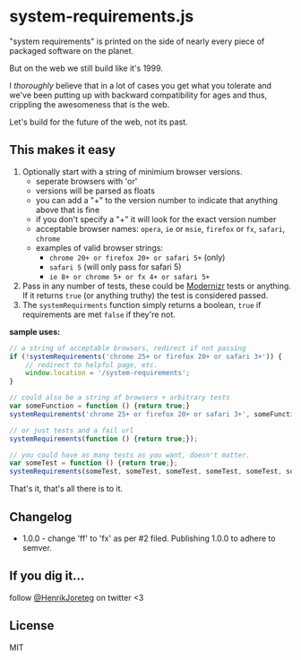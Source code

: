 # system-requirements.js

"system requirements" is printed on the side of nearly every piece of packaged software on the planet. 

But on the web we still build like it's 1999. 

I *thoroughly* believe that in a lot of cases you get what you tolerate and we've been putting up with backward compatibility for ages and thus, crippling the awesomeness that is the web. 

Let's build for the future of the web, not its past. 

## This makes it easy

1. Optionally start with a string of minimium browser versions.
    - seperate browsers with 'or'
    - versions will be parsed as floats
    - you can add a "+" to the version number to indicate that anything above that is fine
    - if you don't specify a "+" it will look for the exact version number
    - acceptable browser names: `opera`, `ie` or `msie`, `firefox` or `fx`, `safari`, `chrome`
    - examples of valid browser strings:
        - `chrome 20+ or firefox 20+ or safari 5+` (only)
        - `safari 5` (will only pass for safari 5)
        - `ie 8+ or chrome 5+ or fx 4+ or safari 5+`
2. Pass in any number of tests, these could be [Modernizr](http://modernizr.com) tests or anything. If it returns `true` (or anything truthy) the test is considered passed.
3. The `systemRequirments` function simply returns a boolean, `true` if requirements are met `false` if they're not.



**sample uses:**

```js
// a string of acceptable browsers, redirect if not passing
if (!systemRequirements('chrome 25+ or firefox 20+ or safari 3+')) {
    // redirect to helpful page, etc.
    window.location = '/system-requirements';
}

// could also be a string of browsers + arbitrary tests
var someFunction = function () {return true;}
systemRequirements('chrome 25+ or firefox 20+ or safari 3+', someFunction, someFunction);

// or just tests and a fail url
systemRequirements(function () {return true;});

// you could have as many tests as you want, doesn't matter.
var someTest = function () {return true;};
systemRequirements(someTest, someTest, someTest, someTest, someTest, someTest);
```

That's it, that's all there is to it.

## Changelog

- 1.0.0 - change 'ff' to 'fx' as per #2 filed. Publishing 1.0.0 to adhere to semver.

## If you dig it...

follow [@HenrikJoreteg](http://twitter.com/henrikjoreteg) on twitter <3


## License

MIT
